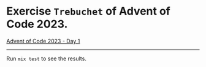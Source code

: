 # Exercise `Trebuchet` of Advent of Code 2023.

[Advent of Code 2023 - Day 1](https://adventofcode.com/2023/day/1)

---

Run `mix test` to see the results.
